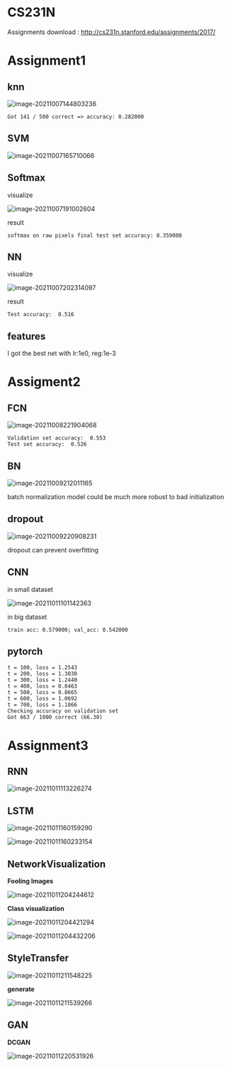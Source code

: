# CS231N



Assignments download : http://cs231n.stanford.edu/assignments/2017/



# Assignment1



## knn

![image-20211007144803236](https://cdn.jsdelivr.net/gh/JudgementH/image-host/md/image-20211007144803236.png)

```
Got 141 / 500 correct => accuracy: 0.282000
```



## SVM

![image-20211007165710066](https://cdn.jsdelivr.net/gh/JudgementH/image-host/md/image-20211007165710066.png)



## Softmax

visualize

![image-20211007191002604](https://cdn.jsdelivr.net/gh/JudgementH/image-host/md/image-20211007191002604.png)



result

```
softmax on raw pixels final test set accuracy: 0.359000
```



## NN

visualize

![image-20211007202314097](https://cdn.jsdelivr.net/gh/JudgementH/image-host/md/image-20211007202314097.png)



result

```
Test accuracy:  0.516
```



## features

I got the best net with lr:1e0, reg:1e-3



# Assigment2



## FCN

![image-20211008221904068](https://cdn.jsdelivr.net/gh/JudgementH/image-host/md/image-20211008221904068.png)



```
Validation set accuracy:  0.553
Test set accuracy:  0.526
```



## BN

![image-20211009212011165](https://cdn.jsdelivr.net/gh/JudgementH/image-host/md/image-20211009212011165.png)



batch normalization model could be much more robust to bad initialization



## dropout

![image-20211009220908231](https://cdn.jsdelivr.net/gh/JudgementH/image-host/md/image-20211009220908231.png)

dropout can prevent overfitting



## CNN

in small dataset

![image-20211011101142363](https://cdn.jsdelivr.net/gh/JudgementH/image-host/md/image-20211011101142363.png)

in big dataset

```
train acc: 0.579000; val_acc: 0.542000
```



## pytorch

```
t = 100, loss = 1.2543
t = 200, loss = 1.3030
t = 300, loss = 1.2440
t = 400, loss = 0.8463
t = 500, loss = 0.8665
t = 600, loss = 1.0692
t = 700, loss = 1.1866
Checking accuracy on validation set
Got 663 / 1000 correct (66.30)
```



# Assignment3



## RNN

![image-20211011113226274](https://cdn.jsdelivr.net/gh/JudgementH/image-host/md/image-20211011113226274.png)



## LSTM



![image-20211011160159290](https://cdn.jsdelivr.net/gh/JudgementH/image-host/md/image-20211011160159290.png)



![image-20211011160233154](https://cdn.jsdelivr.net/gh/JudgementH/image-host/md/image-20211011160233154.png)



## NetworkVisualization



**Fooling Images**

![image-20211011204244612](https://cdn.jsdelivr.net/gh/JudgementH/image-host/md/image-20211011204244612.png)



**Class visualization**

![image-20211011204421294](https://cdn.jsdelivr.net/gh/JudgementH/image-host/md/image-20211011204421294.png)



![image-20211011204432206](https://cdn.jsdelivr.net/gh/JudgementH/image-host/md/image-20211011204432206.png)



## StyleTransfer

![image-20211011211548225](https://cdn.jsdelivr.net/gh/JudgementH/image-host/md/image-20211011211548225.png)

**generate**

![image-20211011211539266](https://cdn.jsdelivr.net/gh/JudgementH/image-host/md/image-20211011211539266.png)



## GAN



**DCGAN**

![image-20211011220531926](https://cdn.jsdelivr.net/gh/JudgementH/image-host/md/image-20211011220531926.png)